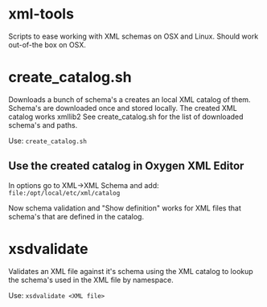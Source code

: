 xml-tools
=========

Scripts to ease working with XML schemas on OSX and Linux. Should work
out-of-the box on OSX.

# create_catalog.sh

Downloads a bunch of schema's a creates an local XML catalog of them.
Schema's are downloaded once and stored locally.
The created XML catalog works xmllib2
See create_catalog.sh for the list of downloaded schema's and paths.

Use: `create_catalog.sh`

## Use the created catalog in Oxygen XML Editor

In options go to XML->XML Schema and add: `file:/opt/local/etc/xml/catalog`

Now schema validation and "Show definition" works for XML files that schema's
that are defined in the catalog.

# xsdvalidate

Validates an XML file against it's schema using the XML catalog to
lookup the schema's used in the XML file by namespace.

Use: `xsdvalidate <XML file>`
